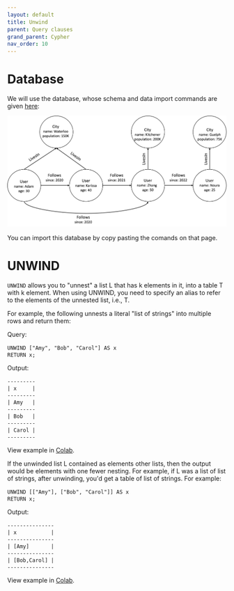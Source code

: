 ```yaml
---
layout: default
title: Unwind
parent: Query clauses
grand_parent: Cypher
nav_order: 10
---
```


# Database
We will use the database, whose schema and data import commands are given [here](example-database.md):

<img src="../../../img/running-example.png" width="800">

You can import this database by copy pasting the comands on that page. 

# UNWIND
`UNWIND` allows you to "unnest" a list L that has k elements in it,
into a table T with k element. 
When using UNWIND, you need to specify an alias to refer to the elements
of the unnested list, i.e., T.

For example, the following unnests a literal "list of strings" into multiple rows 
and return them:

Query:
```
UNWIND ["Amy", "Bob", "Carol"] AS x
RETURN x;
```

Output:
```
---------
| x     |
---------
| Amy   |
---------
| Bob   |
---------
| Carol |
---------
```
View example in [Colab](https://colab.research.google.com/drive/1kA0jFcPGSVLSE6B1FeNDs6htsAQ6jZXf#scrollTo=jDbutdTaDZsB).

If the unwinded list L contained as elements other lists,
then the output would be elements with one fewer nesting. For example, if L was a list of 
list of strings, after unwinding, you'd get a table of list of strings. For example:

```
UNWIND [["Amy"], ["Bob", "Carol"]] AS x
RETURN x;
```
Output:
```
---------------
| x           |
---------------
| [Amy]       |
---------------
| [Bob,Carol] |
---------------
```
View example in [Colab](https://colab.research.google.com/drive/1kA0jFcPGSVLSE6B1FeNDs6htsAQ6jZXf#scrollTo=jDbutdTaDZsB).
